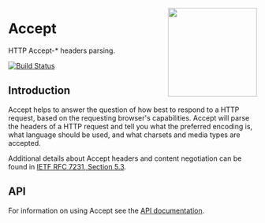 <a href="http://hapijs.com"><img src="https://github.com/hapijs/assets/blob/master/images/family.svg" width="180px" align="right" /></a>

# Accept

HTTP Accept-* headers parsing.

[![Build Status](https://secure.travis-ci.org/hapijs/accept.png)](http://travis-ci.org/hapijs/accept)

## Introduction

Accept helps to answer the question of how best to respond to a HTTP request, based on the requesting browser's capabilities.  Accept will parse the headers of a HTTP request and tell you what the preferred encoding is, what language should be used, and what charsets and media types are accepted.

Additional details about Accept headers and content negotiation can be found in [IETF RFC 7231, Section 5.3](https://tools.ietf.org/html/rfc7231#section-5.3).

## API

For information on using Accept see the [API documentation](API.md).
